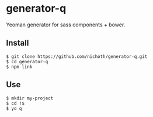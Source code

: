 # generator-q

Yeoman generator for sass components + bower.

## Install 

    $ git clone https://github.com/nichoth/generator-q.git
    $ cd generator-q
    $ npm link

## Use

    $ mkdir my-project
    $ cd !$
    $ yo q
